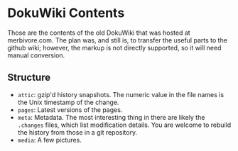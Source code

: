 # DokuWiki Contents

Those are the contents of the old DokuWiki that was hosted at merbivore.com.
The plan was, and still is, to transfer the useful parts to the github wiki;
however, the markup is not directly supported, so it will need manual
conversion.

## Structure

* `attic`: gzip'd history snapshots. The numeric value in the file names is
  the Unix timestamp of the change.
* `pages`: Latest versions of the pages.
* `meta`: Metadata. The most interesting thing in there are likely the
  `.changes` files, which list modification details. You are welcome to
  rebuild the history from those in a git repository.
* `media`: A few pictures.
